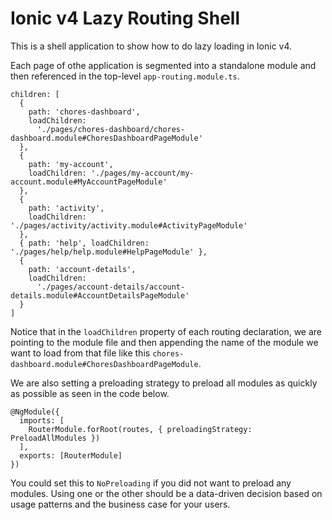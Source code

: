 # Ionic v4 Lazy Routing Shell

This is a shell application to show how to do lazy loading in Ionic v4.

Each page of othe application is segmented into a standalone module and then referenced in the top-level `app-routing.module.ts`.

```
children: [
  {
    path: 'chores-dashboard',
    loadChildren:
      './pages/chores-dashboard/chores-dashboard.module#ChoresDashboardPageModule'
  },
  {
    path: 'my-account',
    loadChildren: './pages/my-account/my-account.module#MyAccountPageModule'
  },
  {
    path: 'activity',
    loadChildren: './pages/activity/activity.module#ActivityPageModule'
  },
  { path: 'help', loadChildren: './pages/help/help.module#HelpPageModule' },
  {
    path: 'account-details',
    loadChildren:
      './pages/account-details/account-details.module#AccountDetailsPageModule'
  }
]
```

Notice that in the `loadChildren` property of each routing declaration, we are pointing to the module file and then appending the name of the module we want to load from that file like this `chores-dashboard.module#ChoresDashboardPageModule`.

We are also setting a preloading strategy to preload all modules as quickly as possible as seen in the code below.

```
@NgModule({
  imports: [
    RouterModule.forRoot(routes, { preloadingStrategy: PreloadAllModules })
  ],
  exports: [RouterModule]
})
```

You could set this to `NoPreloading` if you did not want to preload any modules. Using one or the other should be a data-driven decision based on usage patterns and the business case for your users.
